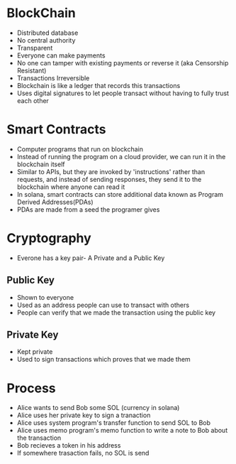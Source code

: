 # BlockChain
- Distributed database
- No central authority
- Transparent
- Everyone can make payments
- No one can tamper with existing payments or reverse it (aka Censorship Resistant)
- Transactions Irreversible
- Blockchain is like a ledger that records this transactions
- Uses digital signatures to let people transact without having to fully trust each other

# Smart Contracts
- Computer programs that run on blockchain
- Instead of running the program on a cloud provider, we can run it in the blockchain itself
- Similar to APIs, but they are invoked by 'instructions' rather than requests, and instead of sending responses, they send it to the blockchain where anyone can read it
- In solana, smart contracts can store additional data known as Program Derived Addresses(PDAs)
- PDAs are made from a seed the programer gives

# Cryptography
- Everone has a key pair- A Private and a Public Key

## Public Key
- Shown to everyone
- Used as an address people can use to transact with others
- People can verify that we made the transaction using the public key

## Private Key
- Kept private
- Used to sign transactions which proves that we made them

# Process
- Alice wants to send Bob some SOL (currency in solana)
- Alice uses her private key to sign a tranaction
- Alice uses system program's transfer function to send SOL to Bob
- Alice uses memo program's memo function to write a note to Bob about the transaction
- Bob recieves a token in his address
- If somewhere trasaction fails, no SOL is send